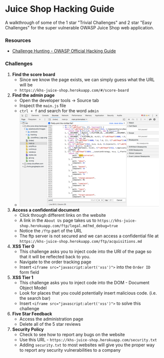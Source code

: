 # Juice Shop Hacking Guide

A walkthrough of some of the 1 star "Trivial Challenges" and 2 star "Easy Challenges" for the super vulnerable OWASP Juice Shop web application.

### Resources
* [Challenge Hunting - OWASP Official Hacking Guide](https://bkimminich.gitbooks.io/pwning-owasp-juice-shop/content/part2/)


### Challenges
1. **Find the score board**
    * Since we know the page exists, we can simply guess what the URL will be
    * `https://khs-juice-shop.herokuapp.com/#/score-board`
2. **Find the admin page**
    * Open the developer tools -> Source tab
    * Inspect the `main.js` file
    * `ctrl + f` and search for the word `admin`
    * ![juice-shop-administration-route](img/juice-shop-administration.png)
3. **Access a confidential document**
    * Click through different links on the website
    * A link in the `About Us` page takes us to `https://khs-juice-shop.herokuapp.com/ftp/legal.md?md_debug=true`
    * Notice the `/ftp` part of the URL
    * The ftp server is not secured and we can access a confidential file at `https://khs-juice-shop.herokuapp.com/ftp/acquisitions.md`
4. **XSS Tier 0**
    * This challenge asks you to inject code into the URI of the page so that it will be reflected back to you.
    * Navigate to the order tracking page
    * Insert `<iframe src="javascript:alert('xss')">` into the `Order ID` form field
5. **XSS Tier 1**
    * This challenge asks you to inject code into the DOM - Document Object Model
    * Look for places that you could potentially insert malicious code. (i.e. the search bar)
    * Insert `<iframe src="javascript:alert('xss')">` to solve this challenge
6. **Five Star Feedback**
    * Access the administration page
    * Delete all of the 5 star reviews
7. **Security Policy**
    * Check to see how to report any bugs on the website
    * Use this URL - `https://khs-juice-shop.herokuapp.com/security.txt`
    * Adding `security.txt` to most websites will give you the proper way to report any security vulnerabilities to a company